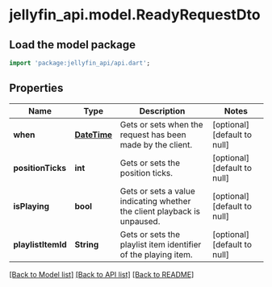 # jellyfin_api.model.ReadyRequestDto

## Load the model package
```dart
import 'package:jellyfin_api/api.dart';
```

## Properties
Name | Type | Description | Notes
------------ | ------------- | ------------- | -------------
**when** | [**DateTime**](DateTime.md) | Gets or sets when the request has been made by the client. | [optional] [default to null]
**positionTicks** | **int** | Gets or sets the position ticks. | [optional] [default to null]
**isPlaying** | **bool** | Gets or sets a value indicating whether the client playback is unpaused. | [optional] [default to null]
**playlistItemId** | **String** | Gets or sets the playlist item identifier of the playing item. | [optional] [default to null]

[[Back to Model list]](../README.md#documentation-for-models) [[Back to API list]](../README.md#documentation-for-api-endpoints) [[Back to README]](../README.md)


